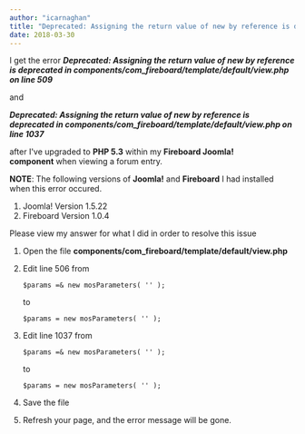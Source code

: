 ```yaml
---
author: "icarnaghan"
title: "Deprecated: Assigning the return value of new by reference is deprecated in components/com_fireboard/template/default/view.php"
date: 2018-03-30
---
```


I get the error _**Deprecated: Assigning the return value of new by reference is deprecated in components/com\_fireboard/template/default/view.php on line 509**_

and

_**Deprecated: Assigning the return value of new by reference is deprecated in components/com\_fireboard/template/default/view.php on line 1037**_

after I've upgraded to **PHP 5.3** within my **Fireboard Joomla! component** when viewing a forum entry.

**NOTE**: The following versions of **Joomla!** and **Fireboard** I had installed when this error occured.

1. Joomla! Version 1.5.22
2. Fireboard Version 1.0.4

Please view my answer for what I did in order to resolve this issue

1. Open the file **components/com\_fireboard/template/default/view.php**
2. Edit line 506 from
    
    ```
    $params =& new mosParameters( '' );
    ```
    
    to
    
    ```
    $params = new mosParameters( '' );
    ```
    
3. Edit line 1037 from
    
    ```
    $params =& new mosParameters( '' );
    ```
    
    to
    
    ```
    $params = new mosParameters( '' );
    ```
    
4. Save the file
5. Refresh your page, and the error message will be gone.
